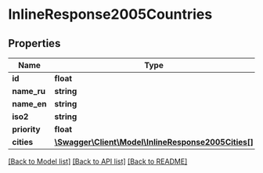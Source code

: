 # InlineResponse2005Countries

## Properties
Name | Type | Description | Notes
------------ | ------------- | ------------- | -------------
**id** | **float** |  | [optional] 
**name_ru** | **string** |  | [optional] 
**name_en** | **string** |  | [optional] 
**iso2** | **string** |  | [optional] 
**priority** | **float** |  | [optional] 
**cities** | [**\Swagger\Client\Model\InlineResponse2005Cities[]**](InlineResponse2005Cities.md) |  | [optional] 

[[Back to Model list]](../../README.md#documentation-for-models) [[Back to API list]](../../README.md#documentation-for-api-endpoints) [[Back to README]](../../README.md)


